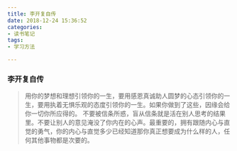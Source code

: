 ```yaml
---
title: 李开复自传
date: 2018-12-24 15:36:52
categories:
- 读书笔记
tags: 
- 学习方法

---
```



### 李开复自传


>    用你的梦想和理想引领你的一生，要用感恩真诚助人圆梦的心态引领你的一生，要用执着无惧乐观的态度引领你的一生。如果你做到了这些，因缘会给你一切你所应得的。
>    不要被信条所惑，盲从信条就是活在别人思考的结果里。不要让别人的意见淹没了你内在的心声。最重要的，拥有跟随内心与直觉的勇气，你的内心与直觉多少已经知道那你真正想要成为什么样的人，任何其他事物都是次要的。
